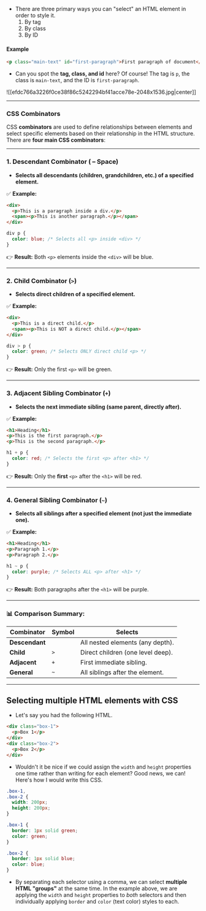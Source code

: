 - There are three primary ways you can "select" an HTML element in order to style it.
	1. By tag
	2. By class
	3. By ID


#### Example
```html
<p class="main-text" id="first-paragraph">First paragraph of document</p>
```

- Can you spot the **tag, class, and id** here? Of course! The tag is `p`, the class is `main-text`, and the ID is `first-paragraph`.

![[efdc766a3226f0ce38f86c5242294bf41acce78e-2048x1536.jpg|center]]

---

### CSS Combinators

CSS **combinators** are used to define relationships between elements and select specific elements based on their relationship in the HTML structure. There are **four main CSS combinators**:

---

### 1. **Descendant Combinator ( – Space)**

- **Selects all descendants (children, grandchildren, etc.) of a specified element.**

✅ **Example:**

```html
<div>
  <p>This is a paragraph inside a div.</p>
  <span><p>This is another paragraph.</p></span>
</div>
```

```css
div p {
  color: blue; /* Selects all <p> inside <div> */
}
```

👉 **Result:** Both `<p>` elements inside the `<div>` will be blue.

---

### 2. **Child Combinator (`>`)**

- **Selects direct children of a specified element.**

✅ **Example:**

```html
<div>
  <p>This is a direct child.</p>
  <span><p>This is NOT a direct child.</p></span>
</div>
```

```css
div > p {
  color: green; /* Selects ONLY direct child <p> */
}
```

👉 **Result:** Only the first `<p>` will be green.

---

### 3. **Adjacent Sibling Combinator (`+`)**

- **Selects the next immediate sibling (same parent, directly after).**

✅ **Example:**

```html
<h1>Heading</h1>
<p>This is the first paragraph.</p>
<p>This is the second paragraph.</p>
```

```css
h1 + p {
  color: red; /* Selects the first <p> after <h1> */
}
```

👉 **Result:** Only the **first** `<p>` after the `<h1>` will be red.

---

### 4. **General Sibling Combinator (`~`)**

- **Selects all siblings after a specified element (not just the immediate one).**

✅ **Example:**

```html
<h1>Heading</h1>
<p>Paragraph 1.</p>
<p>Paragraph 2.</p>
```

```css
h1 ~ p {
  color: purple; /* Selects ALL <p> after <h1> */
}
```

👉 **Result:** Both paragraphs after the `<h1>` will be purple.

---

### 📊 **Comparison Summary:**

|Combinator|Symbol|Selects|
|---|---|---|
|**Descendant**||All nested elements (any depth).|
|**Child**|`>`|Direct children (one level deep).|
|**Adjacent**|`+`|First immediate sibling.|
|**General**|`~`|All siblings after the element.|

---

## Selecting multiple HTML elements with CSS
- Let's say you had the following HTML.
```html
<div class="box-1">
  <p>Box 1</p>
</div>
<div class="box-2">
  <p>Box 2</p>
</div>
```
- Wouldn't it be nice if we could assign the `width` and `height` properties one time rather than writing for each element? Good news, we can! Here's how I would write this CSS.

```css
.box-1,
.box-2 {
  width: 200px;
  height: 200px;
}

.box-1 {
  border: 1px solid green;
  color: green;
}

.box-2 {
  border: 1px solid blue;
  color: blue;
}
```

- By separating each selector using a comma, we can select **multiple HTML "groups"** at the same time. In the example above, we are applying the `width` and `height` properties to _both_ selectors and then individually applying `border` and `color` (text color) styles to each.